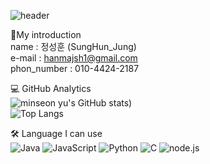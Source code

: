 ![header](https://capsule-render.vercel.app/api?type=waving&color=0AA1DD&height=250&section=header&text=Mr.Jung_Portfolio&fontColor=ffffff&fontSize=90&animation=fadeIn&fontAlignY=38&desc=%50&descAlignY=&descAlign=)

👋My introduction</br>
name : 정성훈 (SungHun_Jung)</br>
e-mail : hanmajsh1@gmail.com</br>
phon_number : 010-4424-2187</br>

💻 GitHub Analytics</br>
![minseon yu's GitHub stats](https://github-readme-stats.vercel.app/api?username=mulahaG&hide=stars,contribs&count_private=true&show_icons=true&&theme=solarized-highcontrast))</br>
![Top Langs](https://github-readme-stats.vercel.app/api/top-langs/?username=mulahaG)</br>


🛠 Language I can use</br>
![Java](https://img.shields.io/badge/-Java-007396?style=flat-square&logo=Java&logoColor=white)
![JavaScript](https://img.shields.io/badge/-JavaScript-F7DF1E?style=flat-square&logo=JavaScript&logoColor=white)
![Python](https://img.shields.io/badge/-Python-3776AB?style=flat-square&logo=Python&logoColor=white)
![C](https://img.shields.io/badge/-C-A8B9CC?style=flat-square&logo=C&logoColor=black)
![node.js](https://img.shields.io/badge/-node.js-339933?style=flat-square&logo=node.js&logoColor=black)

